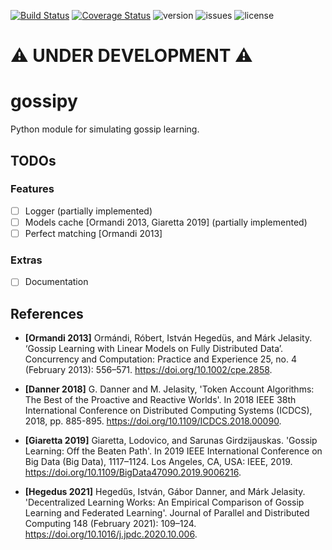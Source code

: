 [travis-img]: https://app.travis-ci.com/makgyver/gossipy.svg?branch=main
[travis-url]: https://app.travis-ci.com/github/makgyver/gossipy
[language]: https://img.shields.io/github/languages/top/makgyver/gossipy
[issues]: https://img.shields.io/github/issues/makgyver/gossipy
[license]: https://img.shields.io/github/license/makgyver/gossipy
[version]: https://img.shields.io/badge/python-3.7|3.8|3.9-blue

[![Build Status][travis-img]][travis-url]
[![Coverage Status](https://coveralls.io/repos/github/makgyver/gossipy/badge.svg?branch=master)](https://coveralls.io/github/makgyver/gossipy?branch=master)
![version] ![issues] ![license]

# :warning: UNDER DEVELOPMENT :warning:

# gossipy 
Python module for simulating gossip learning.

## TODOs

### Features

- [ ] Logger (partially implemented)
- [ ] Models cache [Ormandi 2013, Giaretta 2019] (partially implemented)
- [ ] Perfect matching [Ormandi 2013]

### Extras

- [ ] Documentation

## References
* **[Ormandi 2013]** Ormándi, Róbert, István Hegedüs, and Márk Jelasity. ‘Gossip Learning with Linear Models on Fully Distributed Data’. Concurrency and Computation: Practice and Experience 25, no. 4 (February 2013): 556–571. https://doi.org/10.1002/cpe.2858.

* **[Danner 2018]** G. Danner and M. Jelasity, 'Token Account Algorithms: The Best of the Proactive and Reactive Worlds'. In 2018 IEEE 38th International Conference on Distributed Computing Systems (ICDCS), 2018, pp. 885-895. https://doi.org/10.1109/ICDCS.2018.00090.

* **[Giaretta 2019]** Giaretta, Lodovico, and Sarunas Girdzijauskas. 'Gossip Learning: Off the Beaten Path'. In 2019 IEEE International Conference on Big Data (Big Data), 1117–1124. Los Angeles, CA, USA: IEEE, 2019. https://doi.org/10.1109/BigData47090.2019.9006216.

* **[Hegedus 2021]** Hegedűs, István, Gábor Danner, and Márk Jelasity. 'Decentralized Learning Works: An Empirical Comparison of Gossip Learning and Federated Learning'. Journal of Parallel and Distributed Computing 148 (February 2021): 109–124. https://doi.org/10.1016/j.jpdc.2020.10.006.